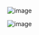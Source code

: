 ![image](https://user-images.githubusercontent.com/85178565/231049188-f3f65828-d627-4f3b-b423-92b86680a47a.png)


![image](https://user-images.githubusercontent.com/85178565/231049412-82f223b9-02fc-4b9c-86f6-d26f36732fd2.png)
